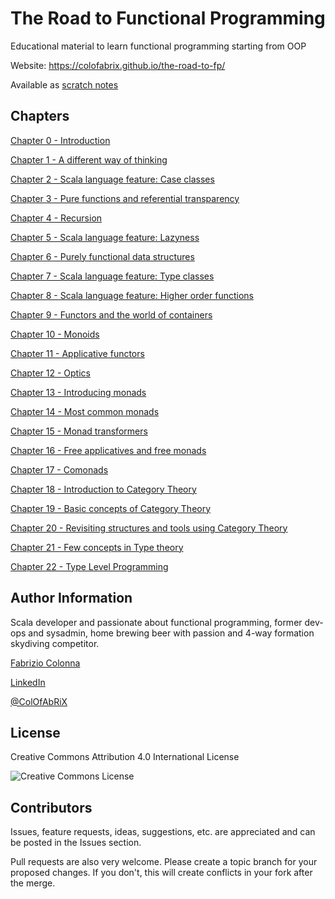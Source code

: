 # The Road to Functional Programming

Educational material to learn functional programming starting from OOP

Website: https://colofabrix.github.io/the-road-to-fp/

Available as [scratch notes](the_road_to_fp_notes.md)

## Chapters

[Chapter 0 - Introduction](00_introduction.md)

[Chapter 1 - A different way of thinking](01_different_way_of_thinking.md)

[Chapter 2 - Scala language feature: Case classes](02_case_classes.md)

[Chapter 3 - Pure functions and referential transparency](03_pure_functions.md)

[Chapter 4 - Recursion](04_recursion.md)

[Chapter 5 - Scala language feature: Lazyness](05_lazyness.md)

[Chapter 6 - Purely functional data structures](06_data_structures.md)

[Chapter 7 - Scala language feature: Type classes](07_type_classes.md)

[Chapter 8 - Scala language feature: Higher order functions](08_higher_order.md)

[Chapter 9 - Functors and the world of containers](09_functors.md)

[Chapter 10 - Monoids](10_monoids.md)

[Chapter 11 - Applicative functors](11_applicatives.md)

[Chapter 12 - Optics](12_optics.md)

[Chapter 13 - Introducing monads](13_introducing_monads.md)

[Chapter 14 - Most common monads](14_common_monads.md)

[Chapter 15 - Monad transformers](15_monad_transformers.md)

[Chapter 16 - Free applicatives and free monads](16_free_applicatives_monads.md)

[Chapter 17 - Comonads](17_comonads.md)

[Chapter 18 - Introduction to Category Theory](18__intro_category_theory.md)

[Chapter 19 - Basic concepts of Category Theory](19_basics_category_theory.md)

[Chapter 20 - Revisiting structures and tools using Category Theory](20_revisiting_with_cats.md)

[Chapter 21 - Few concepts in Type theory](21_type_theory_concepts.md)

[Chapter 22 - Type Level Programming](22_type_level_programming.md)

## Author Information

Scala developer and passionate about functional programming, former dev-ops and sysadmin, home
brewing beer with passion and 4-way formation skydiving competitor.

[Fabrizio Colonna](mailto:colofabrix@tin.it)

[LinkedIn](https://www.linkedin.com/in/fabrizio-colonna-9a70406a/)

[@ColOfAbRiX](https://github.com/ColOfAbRiX)

## License

Creative Commons Attribution 4.0 International License

![Creative Commons License][CC-BY-4.0]

## Contributors

Issues, feature requests, ideas, suggestions, etc. are appreciated and can be posted in the Issues section.

Pull requests are also very welcome. Please create a topic branch for your proposed changes. If you
don't, this will create conflicts in your fork after the merge.

[CC-BY-4.0]: https://i.creativecommons.org/l/by/4.0/88x31.png "Creative Commons License"
